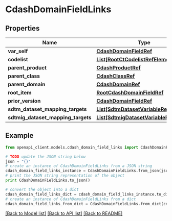 # CdashDomainFieldLinks


## Properties
Name | Type | Description | Notes
------------ | ------------- | ------------- | -------------
**var_self** | [**CdashDomainFieldRef**](CdashDomainFieldRef.md) |  | [optional] 
**codelist** | [**List[RootCtCodelistRefElement]**](RootCtCodelistRefElement.md) |  | [optional] 
**parent_product** | [**CdashProductRef**](CdashProductRef.md) |  | [optional] 
**parent_class** | [**CdashClassRef**](CdashClassRef.md) |  | [optional] 
**parent_domain** | [**CdashDomainRef**](CdashDomainRef.md) |  | [optional] 
**root_item** | [**RootCdashDomainFieldRef**](RootCdashDomainFieldRef.md) |  | [optional] 
**prior_version** | [**CdashDomainFieldRef**](CdashDomainFieldRef.md) |  | [optional] 
**sdtm_dataset_mapping_targets** | [**List[SdtmDatasetVariableRefTarget]**](SdtmDatasetVariableRefTarget.md) |  | [optional] 
**sdtmig_dataset_mapping_targets** | [**List[SdtmigDatasetVariableRefTarget]**](SdtmigDatasetVariableRefTarget.md) |  | [optional] 

## Example

```python
from openapi_client.models.cdash_domain_field_links import CdashDomainFieldLinks

# TODO update the JSON string below
json = "{}"
# create an instance of CdashDomainFieldLinks from a JSON string
cdash_domain_field_links_instance = CdashDomainFieldLinks.from_json(json)
# print the JSON string representation of the object
print CdashDomainFieldLinks.to_json()

# convert the object into a dict
cdash_domain_field_links_dict = cdash_domain_field_links_instance.to_dict()
# create an instance of CdashDomainFieldLinks from a dict
cdash_domain_field_links_from_dict = CdashDomainFieldLinks.from_dict(cdash_domain_field_links_dict)
```
[[Back to Model list]](../README.md#documentation-for-models) [[Back to API list]](../README.md#documentation-for-api-endpoints) [[Back to README]](../README.md)


